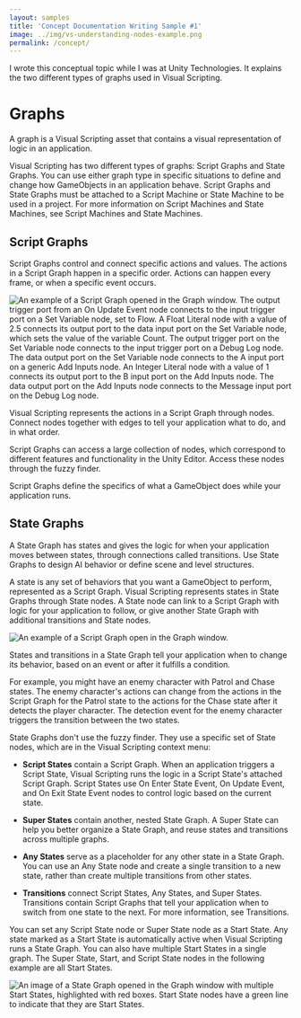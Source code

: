 ```yaml
---
layout: samples
title: 'Concept Documentation Writing Sample #1'
image: ../img/vs-understanding-nodes-example.png
permalink: /concept/
---
```


I wrote this conceptual topic while I was at Unity Technologies. It explains the two different types of graphs used in Visual Scripting.

# Graphs

A graph is a Visual Scripting asset that contains a visual representation of logic in an application.

Visual Scripting has two different types of graphs: Script Graphs and State Graphs. You can use either graph type in specific situations to define and change how GameObjects in an application behave. Script Graphs and State Graphs must be attached to a Script Machine or State Machine to be used in a project. For more information on Script Machines and State Machines, see Script Machines and State Machines.

## Script Graphs

Script Graphs control and connect specific actions and values. The actions in a Script Graph happen in a specific order. Actions can happen every frame, or when a specific event occurs.

![An example of a Script Graph opened in the Graph window. The output trigger port from an On Update Event node connects to the input trigger port on a Set Variable node, set to Flow. A Float Literal node with a value of 2.5 connects its output port to the data input port on the Set Variable node, which sets the value of the variable Count. The output trigger port on the Set Variable node connects to the input trigger port on a Debug Log node. The data output port on the Set Variable node connects to the A input port on a generic Add Inputs node. An Integer Literal node with a value of 1 connects its output port to the B input port on the Add Inputs node. The data output port on the Add Inputs node connects to the Message input port on the Debug Log node.](../../img/vs-understanding-nodes-example.png)

Visual Scripting represents the actions in a Script Graph through nodes. Connect nodes together with edges to tell your application what to do, and in what order.

Script Graphs can access a large collection of nodes, which correspond to different features and functionality in the Unity Editor. Access these nodes through the fuzzy finder.

Script Graphs define the specifics of what a GameObject does while your application runs.

## State Graphs

A State Graph has states and gives the logic for when your application moves between states, through connections called transitions. Use State Graphs to design AI behavior or define scene and level structures.

A state is any set of behaviors that you want a GameObject to perform, represented as a Script Graph. Visual Scripting represents states in State Graphs through State nodes. A State node can link to a Script Graph with logic for your application to follow, or give another State Graph with additional transitions and State nodes.

![An example of a Script Graph open in the Graph window.](../../img/vs-state-graph-example.png)

States and transitions in a State Graph tell your application when to change its behavior, based on an event or after it fulfills a condition.

For example, you might have an enemy character with Patrol and Chase states. The enemy character's actions can change from the actions in the Script Graph for the Patrol state to the actions for the Chase state after it detects the player character. The detection event for the enemy character triggers the transition between the two states.

State Graphs don't use the fuzzy finder. They use a specific set of State nodes, which are in the Visual Scripting context menu:

- **Script States** contain a Script Graph. When an application triggers a Script State, Visual Scripting runs the logic in a Script State's attached Script Graph. Script States use On Enter State Event, On Update Event, and On Exit State Event nodes to control logic based on the current state.

- **Super States** contain another, nested State Graph. A Super State can help you better organize a State Graph, and reuse states and transitions across multiple graphs.

- **Any States** serve as a placeholder for any other state in a State Graph. You can use an Any State node and create a single transition to a new state, rather than create multiple transitions from other states.

- **Transitions** connect Script States, Any States, and Super States. Transitions contain Script Graphs that tell your application when to switch from one state to the next. For more information, see Transitions.

You can set any Script State node or Super State node as a Start State. Any state marked as a Start State is automatically active when Visual Scripting runs a State Graph. You can also have multiple Start States in a single graph. The Super State, Start, and Script State nodes in the following example are all Start States.

![An image of a State Graph opened in the Graph window with multiple Start States, highlighted with red boxes. Start State nodes have a green line to indicate that they are Start States.](img/../../../img/vs-states-multi-start-states.png)